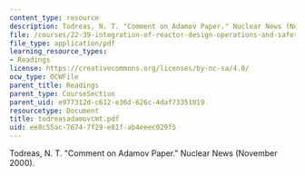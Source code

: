 ```yaml
---
content_type: resource
description: Todreas, N. T. "Comment on Adamov Paper." Nuclear News (November 2000).
file: /courses/22-39-integration-of-reactor-design-operations-and-safety-fall-2006/ee8c55ac76747f29e81fab4eeec029f5_todreasadamovcmt.pdf
file_type: application/pdf
learning_resource_types:
- Readings
license: https://creativecommons.org/licenses/by-nc-sa/4.0/
ocw_type: OCWFile
parent_title: Readings
parent_type: CourseSection
parent_uid: e977312d-c612-e36d-626c-4daf73351019
resourcetype: Document
title: todreasadamovcmt.pdf
uid: ee8c55ac-7674-7f29-e81f-ab4eeec029f5
---
```

Todreas, N. T. "Comment on Adamov Paper." Nuclear News (November 2000).